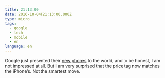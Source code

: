 ```yaml
---
title: 21:13:00
date: 2016-10-04T21:13:00.000Z
type: micro
tags:
  - google
  - tech
  - mobile
  - en
language: en
---
```


Google just presented their [new phones](https://madeby.google.com/phone/) to the world, and to be honest, I am not impressed at all. But I am very surprised that the price tag now matches the iPhone’s. Not the smartest move.
